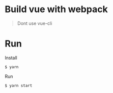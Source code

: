 # Build vue with webpack

> Dont use vue-cli

# Run

Install

```
$ yarn
```

Run

```
$ yarn start
```
